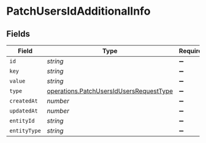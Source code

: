 # PatchUsersIdAdditionalInfo


## Fields

| Field                                                                                              | Type                                                                                               | Required                                                                                           | Description                                                                                        |
| -------------------------------------------------------------------------------------------------- | -------------------------------------------------------------------------------------------------- | -------------------------------------------------------------------------------------------------- | -------------------------------------------------------------------------------------------------- |
| `id`                                                                                               | *string*                                                                                           | :heavy_minus_sign:                                                                                 | N/A                                                                                                |
| `key`                                                                                              | *string*                                                                                           | :heavy_minus_sign:                                                                                 | N/A                                                                                                |
| `value`                                                                                            | *string*                                                                                           | :heavy_minus_sign:                                                                                 | N/A                                                                                                |
| `type`                                                                                             | [operations.PatchUsersIdUsersRequestType](../../models/operations/patchusersidusersrequesttype.md) | :heavy_minus_sign:                                                                                 | N/A                                                                                                |
| `createdAt`                                                                                        | *number*                                                                                           | :heavy_minus_sign:                                                                                 | N/A                                                                                                |
| `updatedAt`                                                                                        | *number*                                                                                           | :heavy_minus_sign:                                                                                 | N/A                                                                                                |
| `entityId`                                                                                         | *string*                                                                                           | :heavy_minus_sign:                                                                                 | N/A                                                                                                |
| `entityType`                                                                                       | *string*                                                                                           | :heavy_minus_sign:                                                                                 | N/A                                                                                                |